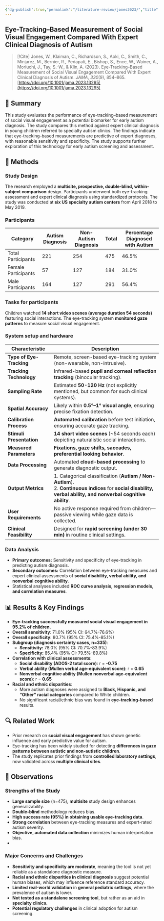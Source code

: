 ```yaml
---
{"dg-publish":true,"permalink":"/literature-review/jones2023/","title":"Eye-Tracking–Based Measurement of Social Visual Engagement Compared With Expert Clinical Diagnosis of Autism","tags":["EyeTracking","autism"]}
---
```



## Eye-Tracking–Based Measurement of Social Visual Engagement Compared With Expert Clinical Diagnosis of Autism

> [!Cite]
> Jones, W., Klaiman, C., Richardson, S., Aoki, C., Smith, C., Minjarez, M., Bernier, R., Pedapati, E., Bishop, S., Ence, W., Wainer, A., Moriuchi, J., Tay, S.-W., & Klin, A. (2023). Eye-Tracking–Based Measurement of Social Visual Engagement Compared With Expert Clinical Diagnosis of Autism. _JAMA_, _330_(9), 854–865. [https://doi.org/10.1001/jama.2023.13295](https://doi.org/10.1001/jama.2023.13295)

## 📌 Summary
This study evaluates the performance of eye-tracking–based measurement of social visual engagement as a potential biomarker for early autism diagnosis. The study compares this method against expert clinical diagnosis in young children referred to specialty autism clinics. The findings indicate that eye-tracking–based measurements are predictive of expert diagnoses, with reasonable sensitivity and specificity. The study supports further exploration of this technology for early autism screening and assessment.

## 🔬 Methods 


### Study Design
The research employed a **multisite, prospective, double-blind, within-subject comparison** design. Participants underwent both eye-tracking assessment and expert clinical diagnosis using standardized protocols. The study was conducted at **six US specialty autism centers** from April 2018 to May 2019.


### Participants

| Category              | Autism Diagnosis | Non-Autism Diagnosis | Total | Percentage Diagnosed with Autism |
|-----------------------|-----------------|----------------------|-------|----------------------------------|
| Total Participants   | 221             | 254                  | 475   | 46.5%                            |
| Female Participants  | 57              | 127                  | 184   | 31.0%                            |
| Male Participants    | 164             | 127                  | 291   | 56.4%                            |


### Tasks for participants
Children watched **14 short video scenes (average duration 54 seconds)** featuring social interactions. The eye-tracking system **monitored gaze patterns** to measure social visual engagement.
### System setup and hardware

|**Characteristic**|**Description**|
|---|---|
|**Type of Eye-Tracking**|Remote, screen-based eye-tracking system (non-wearable, non-intrusive).|
|**Tracking Technology**|Infrared-based **pupil and corneal reflection tracking** (binocular tracking).|
|**Sampling Rate**|Estimated **50-120 Hz** (not explicitly mentioned, but common for such clinical systems).|
|**Spatial Accuracy**|Likely within **0.5°–1° visual angle**, ensuring precise fixation detection.|
|**Calibration Process**|**Automated calibration** before test initiation, ensuring accurate gaze tracking.|
|**Stimuli Presentation**|**14 short video scenes** (~54 seconds each) depicting naturalistic social interactions.|
|**Measured Parameters**|**Fixations, gaze shifts, saccades, preferential looking behavior**.|
|**Data Processing**|Automated **cloud-based processing** to generate diagnostic output.|
|**Output Metrics**|1. Categorical classification (**Autism / Non-Autism**).  <br>2. **Continuous indices** for **social disability, verbal ability, and nonverbal cognitive ability**.|
|**User Requirements**|No active response required from children—passive viewing while gaze data is collected.|
|**Clinical Feasibility**|Designed for **rapid screening (under 30 min)** in routine clinical settings.|

### Data Analysis

-  **Primary outcomes:** Sensitivity and specificity of eye-tracking in predicting autism diagnosis.
- **Secondary outcomes:** Correlation between eye-tracking measures and expert clinical assessments of **social disability, verbal ability, and nonverbal cognitive ability**.
- Statistical analyses included **ROC curve analysis, regression models, and correlation measures**.

## 📊 Results & Key Findings 

- **Eye-tracking successfully measured social visual engagement in 95.2% of children.**
- **Overall sensitivity**: 71.0% (95% CI: 64.7%-76.6%)
- **Overall specificity**: 80.7% (95% CI: 75.4%-85.1%)
- **Subgroup (diagnosis certainty cases, n=335)**:
    - **Sensitivity:** 78.0% (95% CI: 70.7%-83.9%)
    - **Specificity:** 85.4% (95% CI: 79.5%-89.8%)
- **Correlation with clinical assessments**:
    - **Social disability (ADOS-2 total score)**: r = **-0.75**
    - **Verbal ability (Mullen verbal age-equivalent score)**: r = **0.65**
    - **Nonverbal cognitive ability (Mullen nonverbal age-equivalent score)**: r = **0.65**
- **Racial and ethnic disparities**:
    - More autism diagnoses were assigned to **Black, Hispanic, and “Other” racial categories** compared to White children.
    - No significant racial/ethnic bias was found in **eye-tracking-based** results.

## 🔍 Related Work 

- Prior research on **social visual engagement** has shown genetic influence and early predictive value for autism.
- Eye-tracking has been widely studied for detecting **differences in gaze patterns between autistic and non-autistic children**.
- The study replicates prior findings from **controlled laboratory settings**, now validated across **multiple clinical sites**.


## 📝 Observations

### Strengths of the Study
- **Large sample size** (n=475), **multisite** study design enhances generalizability.
- **Double-blind** methodology reduces bias.
- **High success rate (95%) in obtaining usable eye-tracking data**.
- **Strong correlation** between eye-tracking measures and expert-rated autism severity.
- **Objective, automated data collection** minimizes human interpretation bias.
- 
### Major Concerns and Challenges

- **Sensitivity and specificity are moderate**, meaning the tool is not yet reliable as a standalone diagnostic measure.
- **Racial and ethnic disparities in clinical diagnosis** suggest potential human biases, which may influence reference standard accuracy.
- **Limited real-world validation** in **general pediatric settings**, where the prevalence of autism is lower.
- **Not tested as a standalone screening tool**, but rather as an aid in **specialty clinics**.
- **Potential regulatory challenges** in clinical adoption for autism screening.